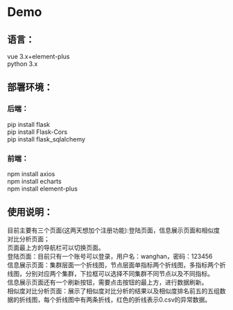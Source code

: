 # Demo
## 语言：       
vue 3.x+element-plus  
python 3.x  
## 部署环境：    
### 后端：  
pip install flask  
pip install Flask-Cors  
pip install flask_sqlalchemy
### 前端：   
npm install axios   
npm install echarts   
npm install element-plus 


## 使用说明：   
目前主要有三个页面(这两天想加个注册功能):登陆页面，信息展示页面和相似度对比分析页面；   
页面最上方的导航栏可以切换页面。   
登陆页面：目前只有一个账号可以登录，用户名：wanghan，密码：123456   
信息展示页面：集群层面一个折线图，节点层面单指标两个折线图，多指标两个折线图，分别对应两个集群，下拉框可以选择不同集群不同节点以及不同指标。   
信息展示页面还有一个刷新按钮，需要点击按钮的最上方，进行数据刷新。   
相似度对比分析页面：展示了相似度对比分析的结果以及相似度排名前五的五组数据的折线图，每个折线图中有两条折线，红色的折线表示0.csv的异常数据。   



